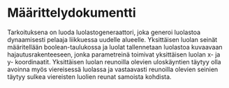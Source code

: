 # Määrittelydokumentti

Tarkoituksena on luoda luolastogeneraattori, joka generoi luolastoa dynaamisesti pelaaja liikkuessa uudelle alueelle. Yksittäisen luolan seinät määritellään boolean-taulukossa ja luolat tallennetaan luolastoa kuvaavaan hajautusrakenteeseen, jonka parametreinä toimivat yksittäisen luolan x- ja y- koordinaatit.
Yksittäisen luolan reunoilla olevien uloskäyntien täytyy olla avoinna myös viereisessä luolassa ja vastaavasti reunoilla olevien seinien täytyy sulkea viereisten luolien reunat samoista kohdista.

